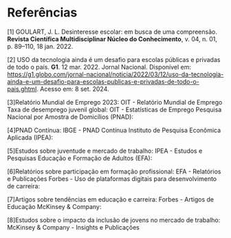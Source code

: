 # Referências

[1] GOULART, J. L. Desinteresse escolar: em busca de uma compreensão. **Revista Científica Multidisciplinar Núcleo do Conhecimento**, v. 04, n. 01, p. 89–110, 18 jan. 2022. 

[2] USO da tecnologia ainda é um desafio para escolas públicas e privadas de todo o país. **G1**. 12 mar. 2022. Jornal Nacional. Disponível em: <https://g1.globo.com/jornal-nacional/noticia/2022/03/12/uso-da-tecnologia-ainda-e-um-desafio-para-escolas-publicas-e-privadas-de-todo-o-pais.ghtml>. Acesso em: 8 set. 2024. 


[3]Relatório Mundial de Emprego 2023: OIT - Relatório Mundial de Emprego
Taxa de desemprego juvenil global: OIT - Estatísticas de Emprego
Pesquisa Nacional por Amostra de Domicílios (PNAD):

[4]PNAD Contínua: IBGE - PNAD Contínua
Instituto de Pesquisa Econômica Aplicada (IPEA):

[5]Estudos sobre juventude e mercado de trabalho: IPEA - Estudos e Pesquisas
Educação e Formação de Adultos (EFA):

[6]Relatórios sobre participação em formação profissional: EFA - Relatórios e Publicações
Forbes - Uso de plataformas digitais para desenvolvimento de carreira:

[7]Artigos sobre tendências em educação e carreira: Forbes - Artigos de Educação
McKinsey & Company:

[8]Estudos sobre o impacto da inclusão de jovens no mercado de trabalho: McKinsey & Company - Insights e Publicações

